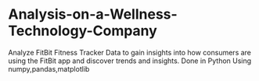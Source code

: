 # Analysis-on-a-Wellness-Technology-Company
Analyze FitBit Fitness Tracker Data to gain insights into how consumers are using the FitBit app and discover trends and insights. Done in Python Using numpy,pandas,matplotlib
